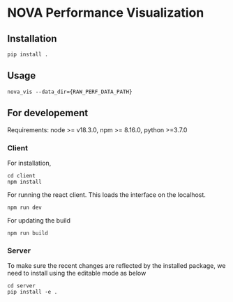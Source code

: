 # NOVA Performance Visualization

## Installation

```
pip install .
```

## Usage

```
nova_vis --data_dir={RAW_PERF_DATA_PATH}
```

## For developement

Requirements: node >= v18.3.0, npm >= 8.16.0, python >=3.7.0

### Client

For installation,
```
cd client
npm install
```

For running the react client. This loads the interface on the localhost.
```
npm run dev
```

For updating the build 
```
npm run build
```

### Server
To make sure the recent changes are reflected by the installed package, we need to install using the editable mode as below
```
cd server
pip install -e .
```